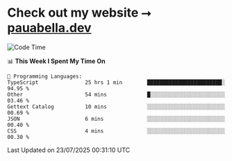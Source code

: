 # Check out my website ⭢ [pauabella.dev](https://pauabella.dev)

<!--START_SECTION:waka-->
![Code Time](http://img.shields.io/badge/Code%20Time-4%2C623%20hrs%2046%20mins-blue)

📊 **This Week I Spent My Time On** 

```text
💬 Programming Languages: 
TypeScript               25 hrs 1 min        ████████████████████████░   94.95 % 
Other                    54 mins             █░░░░░░░░░░░░░░░░░░░░░░░░   03.46 % 
Gettext Catalog          10 mins             ░░░░░░░░░░░░░░░░░░░░░░░░░   00.69 % 
JSON                     6 mins              ░░░░░░░░░░░░░░░░░░░░░░░░░   00.40 % 
CSS                      4 mins              ░░░░░░░░░░░░░░░░░░░░░░░░░   00.30 % 
```


 Last Updated on 23/07/2025 00:31:10 UTC
<!--END_SECTION:waka-->
